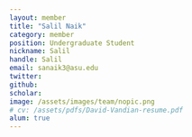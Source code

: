 ```yaml
---
layout: member
title: "Salil Naik"
category: member 
position: Undergraduate Student
nickname: Salil
handle: Salil
email: sanaik3@asu.edu
twitter: 
github: 
scholar: 
image: /assets/images/team/nopic.png
# cv: /assets/pdfs/David-Vandian-resume.pdf
alum: true
---
```

